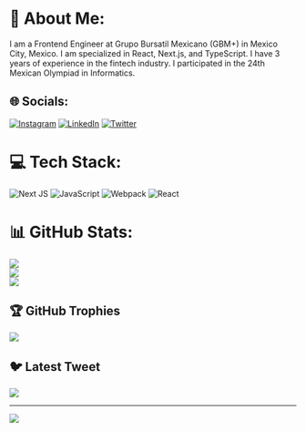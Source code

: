 # 💫 About Me:
I am a Frontend Engineer at Grupo Bursatil Mexicano (GBM+) in Mexico City, Mexico. I am specialized in React, Next.js, and TypeScript. I have 3 years of experience in the fintech industry. I participated in the 24th Mexican Olympiad in Informatics.


## 🌐 Socials:
[![Instagram](https://img.shields.io/badge/Instagram-%23E4405F.svg?logo=Instagram&logoColor=white)](https://instagram.com/thaunze) [![LinkedIn](https://img.shields.io/badge/LinkedIn-%230077B5.svg?logo=linkedin&logoColor=white)](https://linkedin.com/in/echvzb) [![Twitter](https://img.shields.io/badge/Twitter-%231DA1F2.svg?logo=Twitter&logoColor=white)](https://twitter.com/echvzb) 

# 💻 Tech Stack:
![Next JS](https://img.shields.io/badge/Next-black?style=for-the-badge&logo=next.js&logoColor=white) ![JavaScript](https://img.shields.io/badge/javascript-%23323330.svg?style=for-the-badge&logo=javascript&logoColor=%23F7DF1E) ![Webpack](https://img.shields.io/badge/webpack-%238DD6F9.svg?style=for-the-badge&logo=webpack&logoColor=black) ![React](https://img.shields.io/badge/react-%2320232a.svg?style=for-the-badge&logo=react&logoColor=%2361DAFB)
# 📊 GitHub Stats:
![](https://github-readme-stats.vercel.app/api?username=echvzb&theme=dark&hide_border=false&include_all_commits=false&count_private=false)<br/>
![](https://github-readme-streak-stats.herokuapp.com/?user=echvzb&theme=dark&hide_border=false)<br/>
![](https://github-readme-stats.vercel.app/api/top-langs/?username=echvzb&theme=dark&hide_border=false&include_all_commits=false&count_private=false&layout=compact)

## 🏆 GitHub Trophies
![](https://github-profile-trophy.vercel.app/?username=echvzb&theme=radical&no-frame=false&no-bg=true&margin-w=4)

## 🐦 Latest Tweet
[![](https://gtce.itsvg.in/api?username=thaunze)](https://github.com/VishwaGauravIn/github-twitter-card-embed)

---
[![](https://visitcount.itsvg.in/api?id=echvzb&icon=0&color=0)](https://visitcount.itsvg.in)

<!-- Proudly created with GPRM ( https://gprm.itsvg.in ) -->
